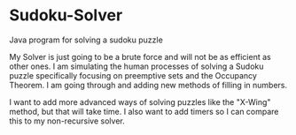 # Sudoku-Solver
Java program for solving a sudoku puzzle

My Solver is just going to be a brute force and will not be as efficient as other ones. I am simulating the human processes of solving a Sudoku puzzle specifically focusing on preemptive sets and the Occupancy Theorem. I am going through and adding new methods of filling in numbers. 

I want to add more advanced ways of solving puzzles like the "X-Wing" method, but that will take time. I also want to add timers so I can compare this to my non-recursive solver.
